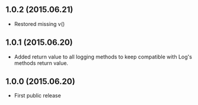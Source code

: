 1.0.2 (2015.06.21)
------------------
 - Restored missing v()

1.0.1 (2015.06.20)
------------------
 - Added return value to all logging methods to keep compatible with Log's methods return value.

1.0.0 (2015.06.20)
------------------
 - First public release
